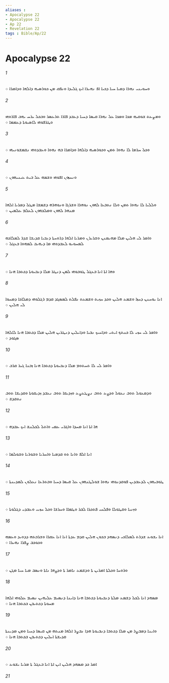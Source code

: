 ```yaml
---
aliases : 
- Apocalypse 22
- Apocalypse 22
- Ap 22
- Revelation 22
tags : Bible/Ap/22
---
```


# Apocalypse 22

###### 1
ܘܚܘܝܢܝ ܢܗܪܐ ܕܡܝܐ ܚܝܐ ܕܟܝܐ ܐܦ ܢܗܝܪܐ ܐܝܟ ܓܠܝܕܐ ܘܢܦܩ ܡܢ ܟܘܪܤܝܗ ܕܐܠܗܐ ܘܕܐܡܪܐ ܀
###### 2
ܘܡܨܥܬ ܫܘܩܝܗ ܡܟܐ ܘܡܟܐ ܥܠ ܢܗܪܐ ܩܝܤܐ ܕܚܝܐ ܕܥܒܕ ܦܐܪܐ ܬܪܥܤܪ ܘܒܟܠ ܝܪܚ ܝܗܒ ܦܐܪܘܗܝ ܘܛܪܦܘܗܝ ܠܐܤܝܘܬܐ ܕܥܡܡܐ ܀
###### 3
ܘܟܠ ܚܪܡܐ ܠܐ ܢܗܘܐ ܬܡܢ ܘܟܘܪܤܝܗ ܕܐܠܗܐ ܘܕܐܡܪܐ ܒܗ ܢܗܘܐ ܘܥܒܕܘܗܝ ܢܫܡܫܘܢܝܗܝ ܀
###### 4
ܘܢܚܙܘܢ ܐܦܘܗܝ ܘܫܡܗ ܥܠ ܒܝܬ ܥܝܢܝܗܘܢ ܀
###### 5
ܘܠܠܝܐ ܠܐ ܢܗܘܐ ܬܡܢ ܘܠܐ ܢܬܒܥܐ ܠܗܘܢ ܢܘܗܪܐ ܘܫܪܓܐ ܘܢܘܗܪܗ ܕܫܡܫܐ ܡܛܠ ܕܡܪܝܐ ܐܠܗܐ ܡܢܗܪ ܠܗܘܢ ܘܡܠܟܗܘܢ ܠܥܠܡ ܥܠܡܝܢ ܀
###### 6
ܘܐܡܪ ܠܝ ܗܠܝܢ ܡܠܐ ܡܗܝܡܢܢ ܘܫܪܝܪܢ ܘܡܪܝܐ ܐܠܗܐ ܕܪܘܚܬܐ ܕܢܒܝܐ ܩܕܝܫܐ ܫܕܪ ܠܡܠܐܟܗ ܠܡܚܘܝܘ ܠܥܒܕܘܗܝ ܡܐ ܕܝܗܝܒ ܠܡܗܘܐ ܒܥܓܠ ܀
###### 7
ܘܗܐ ܐܬܐ ܐܢܐ ܒܥܓܠ ܛܘܒܘܗܝ ܠܡܢ ܕܢܛܪ ܡܠܐ ܕܢܒܝܘܬܐ ܕܟܬܒܐ ܗܢܐ ܀
###### 8
ܐܢܐ ܝܘܚܢܢ ܕܚܙܐ ܘܫܡܥ ܗܠܝܢ ܘܟܕ ܚܙܝܬ ܘܫܡܥܬ ܢܦܠܬ ܠܡܤܓܕ ܩܕܡ ܪܓܠܘܗܝ ܕܡܠܐܟܐ ܕܡܚܘܐ ܠܝ ܗܠܝܢ ܀
###### 9
ܘܐܡܪ ܠܝ ܚܙܝ ܠܐ ܟܢܬܟ ܐܝܬܝ ܘܕܐܚܝܟ ܢܒܝܐ ܘܕܐܝܠܝܢ ܕܢܛܪܝܢ ܗܠܝܢ ܡܠܐ ܕܟܬܒܐ ܗܢܐ ܠܐܠܗܐ ܤܓܘܕ ܀
###### 10
ܘܐܡܪ ܠܝ ܠܐ ܬܚܬܘܡ ܡܠܐ ܕܢܒܝܘܬܐ ܕܟܬܒܐ ܗܢܐ ܙܒܢܐ ܓܝܪ ܩܪܒ ܀
###### 11
ܘܕܡܥܘܠ ܬܘܒ ܢܥܘܠ ܘܕܨܥ ܬܘܒ ܢܨܛܥܨܥ ܘܙܕܝܩܐ ܬܘܒ ܢܥܒܕ ܙܕܝܩܘܬܐ ܘܩܕܝܫܐ ܬܘܒ ܢܬܩܕܫ ܀
###### 12
ܗܐ ܐܬܐ ܐܢܐ ܡܚܕܐ ܘܐܓܪܝ ܥܡܝ ܘܐܬܠ ܠܟܠܢܫ ܐܝܟ ܥܒܕܗ ܀
###### 13
ܐܢܐ ܐܠܦ ܘܐܢܐ ܬܘ ܩܕܡܝܐ ܘܐܚܪܝܐ ܘܫܘܪܝܐ ܘܫܘܠܡܐ ܀
###### 14
ܛܘܒܝܗܘܢ ܠܕܥܒܕܝܢ ܦܘܩܕܢܘܗܝ ܢܗܘܐ ܫܘܠܛܢܗܘܢ ܥܠ ܩܝܤܐ ܕܚܝܐ ܘܒܬܪܥܐ ܢܥܠܘܢ ܠܡܕܝܢܬܐ ܀
###### 15
ܘܙܢܝܐ ܘܩܛܘܠܐ ܘܦܠܚܝ ܦܬܟܪܐ ܠܒܪ ܘܛܡܐܐ ܘܚܪܫܐ ܘܟܠ ܚܙܝܝ ܘܥܒܕܝ ܕܓܠܘܬܐ ܀
###### 16
ܐܢܐ ܝܫܘܥ ܫܕܪܬ ܠܡܠܐܟܝ ܕܢܤܗܕ ܒܟܘܢ ܗܠܝܢ ܩܕܡ ܥܕܬܐ ܐܢܐ ܐܢܐ ܥܩܪܐ ܘܫܪܒܬܗ ܕܕܘܝܕ ܘܥܡܗ ܘܟܘܟܒ ܨܦܪܐ ܢܗܝܪܐ ܀
###### 17
ܘܪܘܚܐ ܘܟܠܬܐ ܐܡܪܝܢ ܬܐ ܘܕܫܡܥ ܢܐܡܪ ܬܐ ܘܕܨܗܐ ܢܐܬܐ ܘܢܤܒ ܡܝܐ ܚܝܐ ܡܓܢ ܀
###### 18
ܡܤܗܕ ܐܢܐ ܠܟܠ ܕܫܡܥ ܡܠܬܐ ܕܢܒܝܘܬܐ ܕܟܬܒܐ ܗܢܐ ܕܐܝܢܐ ܕܢܤܝܡ ܥܠܝܗܝܢ ܢܤܝܡ ܥܠܘܗܝ ܐܠܗܐ ܡܚܘܬܐ ܕܟܬܝܒܢ ܒܟܬܒܐ ܗܢܐ ܀
###### 19
ܘܐܝܢܐ ܕܡܒܨܪ ܡܢ ܡܠܐ ܕܟܬܒܐ ܕܢܒܝܘܬܐ ܗܕܐ ܢܒܨܪ ܐܠܗܐ ܡܢܬܗ ܡܢ ܩܝܤܐ ܕܚܝܐ ܘܡܢ ܡܕܝܢܬܐ ܩܕܝܫܬܐ ܐܝܠܝܢ ܕܟܬܝܒܢ ܒܟܬܒܐ ܗܢܐ ܀
###### 20
ܐܡܪ ܟܕ ܡܤܗܕ ܗܠܝܢ ܐܝܢ ܐܬܐ ܐܢܐ ܒܥܓܠ ܬܐ ܡܪܝܐ ܝܫܘܥ ܀
###### 21
 
